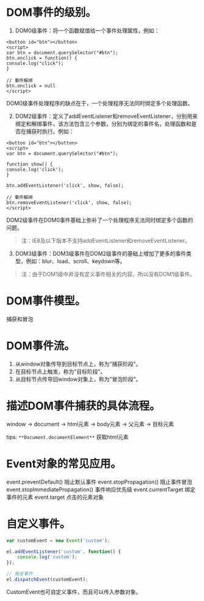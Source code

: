 # DOM事件的级别。

1. DOM0级事件：将一个函数赋值给一个事件处理属性，例如：

  ```
  <button id="btn"></button>
  <script>
  var btn = document.querySelector("#btn");
  btn.onclick = function() {
  console.log("click");
  }

  // 事件解绑
  btn.onclick = null
  </script>
  ```

  DOM0级事件处理程序的缺点在于，一个处理程序无法同时绑定多个处理函数。

2. DOM2级事件：定义了addEventListener和removeEventListener，分别用来绑定和解绑事件，该方法包含三个参数，分别为绑定的事件名，处理函数和是否在捕获时执行。例如：

  ```
  <button id="btn"></button>
  <script>
  var btn = document.querySelector("#btn");

  function show() {
  console.log('click');
  }

  btn.addEventListener('click', show, false);

  // 事件解绑
  btn.removeEventListener('click', show, false);
  </script>
  ```

  DOM2级事件在DOM0事件基础上弥补了一个处理程序无法同时绑定多个函数的问题。

  > 注：IE8及以下版本不支持addEventListener和removeEventListener。

3. DOM3级事件：DOM3级事件在DOM2级事件的基础上增加了更多的事件类型，例如：blur、load、scroll、keydown等。

> 注：由于DOM1级中并没有定义事件相关的内容，所以没有DOM1级事件。

# DOM事件模型。

捕获和冒泡

# DOM事件流。

1. 从window对象传导到目标节点上，称为"捕获阶段"。
2. 在目标节点上触发，称为"目标阶段"。
3. 从目标节点传导回window对象上，称为"冒泡阶段"。

# 描述DOM事件捕获的具体流程。

window -> document -> html元素 -> body元素 -> 父元素 -> 目标元素

tips: `**Document.documentElement**` 获取html元素

# Event对象的常见应用。

event.preventDefault() 阻止默认事件 event.stopPropagation() 阻止事件冒泡 event.stopImmediatePropagation() 事件响应优先级 event.currentTarget 绑定事件的元素 event.target 点击的元素对象

# 自定义事件。

```javascript
var customEvent = new Event('custom');

el.addEventListener('custom', function() {
    console.log('custom');
});

// 触发事件
el.dispatchEvent(customEvent);
```

CustomEvent也可自定义事件，而且可以传入参数对象。
